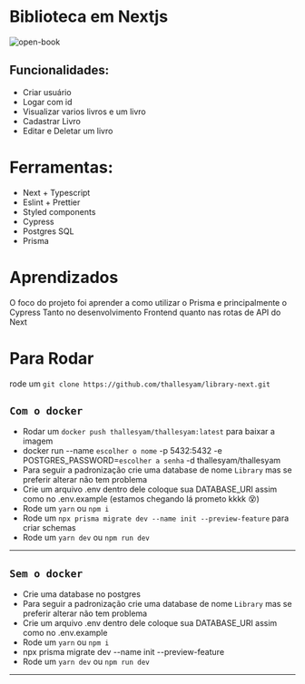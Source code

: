 # Biblioteca em Nextjs

![open-book](https://user-images.githubusercontent.com/59545660/108439778-afe5c600-7230-11eb-8a65-29b6624491bf.png)

## Funcionalidades:

- Criar usuário
- Logar com id
- Visualizar varios livros e um livro
- Cadastrar Livro
- Editar e Deletar um livro

# Ferramentas:

- Next + Typescript
- Eslint + Prettier
- Styled components
- Cypress
- Postgres SQL
- Prisma

# Aprendizados

O foco do projeto foi aprender a como utilizar o Prisma e principalmente o Cypress
Tanto no desenvolvimento Frontend quanto nas rotas de API do Next

# Para Rodar

rode um `git clone https://github.com/thallesyam/library-next.git`

`Com o docker`
---
- Rodar um `docker push thallesyam/thallesyam:latest` para baixar a imagem
- docker run --name `escolher o nome` -p 5432:5432 -e POSTGRES_PASSWORD=`escolher a senha` -d thallesyam/thallesyam
- Para seguir a padronização crie uma database de nome `Library` mas se preferir alterar não tem problema
- Crie um arquivo .env dentro dele coloque sua DATABASE_URI assim como no .env.example
(estamos chegando lá prometo kkkk 😵)
- Rode um `yarn` ou `npm i`
- Rode um `npx prisma migrate dev --name init --preview-feature` para criar schemas
- Rode um `yarn dev` ou `npm run dev`

---

`Sem o docker`
---
- Crie uma database no postgres 
- Para seguir a padronização crie uma database de nome `Library` mas se preferir alterar não tem problema
- Crie um arquivo .env dentro dele coloque sua DATABASE_URI assim como no .env.example
- Rode um `yarn` ou `npm i`
- npx prisma migrate dev --name init --preview-feature 
- Rode um `yarn dev` ou `npm run dev`
---

